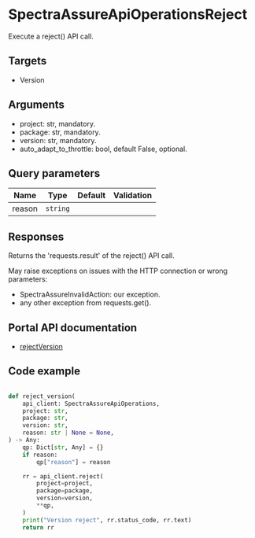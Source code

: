 # SpectraAssureApiOperationsReject

Execute a reject() API call.

## Targets

- Version

## Arguments

- project: str, mandatory.
- package: str, mandatory.
- version: str, mandatory.
- auto_adapt_to_throttle: bool, default False, optional.

## Query parameters

| Name          | Type      | Default | Validation |
| --            | --        | --      | --         |
| reason        | `string`  |         |            |

## Responses

Returns the 'requests.result' of the reject() API call.

May raise exceptions on issues with the HTTP connection or wrong parameters:

- SpectraAssureInvalidAction: our exception.
- any other exception from requests.get().

## Portal API documentation

- [rejectVersion](https://docs.secure.software/api-reference/#tag/Version/operation/rejectVersion)

## Code example

```python

def reject_version(
    api_client: SpectraAssureApiOperations,
    project: str,
    package: str,
    version: str,
    reason: str | None = None,
) -> Any:
    qp: Dict[str, Any] = {}
    if reason:
        qp["reason"] = reason

    rr = api_client.reject(
        project=project,
        package=package,
        version=version,
        **qp,
    )
    print("Version reject", rr.status_code, rr.text)
    return rr
```
